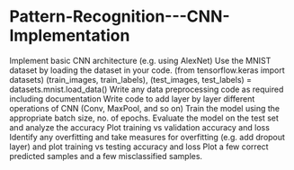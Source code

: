 # Pattern-Recognition---CNN-Implementation

Implement basic CNN architecture (e.g. using AlexNet)
Use the MNIST dataset by loading the dataset in your code. (from tensorflow.keras import datasets)
(train_images, train_labels), (test_images, test_labels) = datasets.mnist.load_data()
Write any data preprocessing code as required including documentation 
Write code to add layer by layer different operations of CNN (Conv, MaxPool, and so on)
Train the model using the appropriate batch size, no. of epochs. 
Evaluate the model on the test set and analyze the accuracy
Plot training vs validation accuracy and loss 
Identify any overfitting and take measures for overfitting (e.g. add dropout layer) and plot training vs testing accuracy and loss
Plot a few correct predicted samples and a few misclassified samples.
